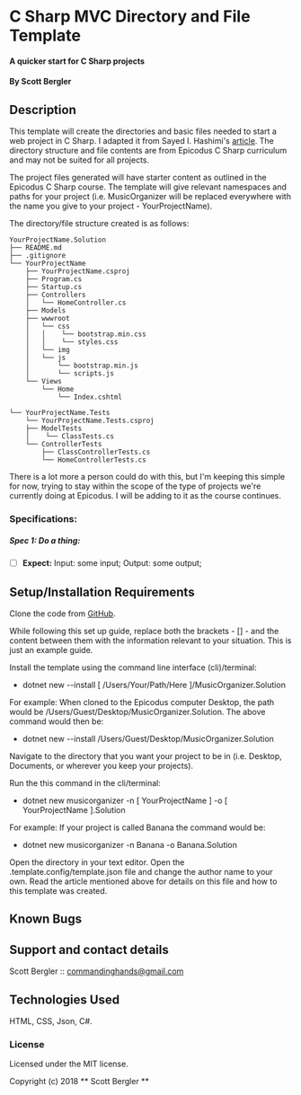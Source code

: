 # C Sharp MVC Directory and File Template

#### A quicker start for C Sharp projects

#### By Scott Bergler

## Description
This template will create the directories and basic files needed to start a web project in C Sharp. I adapted it from Sayed I. Hashimi's [article](https://blogs.msdn.microsoft.com/dotnet/2017/04/02/how-to-create-your-own-templates-for-dotnet-new/). The directory structure and file contents are from Epicodus C Sharp curriculum and may not be suited for all projects.

The project files generated will have starter content as outlined in the Epicodus C Sharp course. The template will give relevant namespaces and paths for your project (i.e. MusicOrganizer will be replaced everywhere with the name you give to your project - YourProjectName).

The directory/file structure created is as follows:

```
YourProjectName.Solution
├── README.md
├── .gitignore
└── YourProjectName
    ├── YourProjectName.csproj
    ├── Program.cs
    ├── Startup.cs
    ├── Controllers
    │   └── HomeController.cs
    ├── Models
    ├── wwwroot
    │   └── css
    │   │    └── bootstrap.min.css
    │   │    └── styles.css
    │   └── img
    │   └── js
    │       └── bootstrap.min.js
    │       └── scripts.js
    └── Views
        └── Home
            └── Index.cshtml

└── YourProjectName.Tests
    └── YourProjectName.Tests.csproj
    ├── ModelTests
    │    └── ClassTests.cs
    └── ControllerTests
        ├── ClassControllerTests.cs
        └── HomeControllerTests.cs

```

There is a lot more a person could do with this, but I'm keeping this simple for now, trying to stay within the scope of the type of projects we're currently doing at Epicodus. I will be adding to it as the course continues.

### Specifications:
##### Spec 1: Do a thing:
- [ ] **Expect:** Input: some input; Output: some output;

## Setup/Installation Requirements
Clone the code from [GitHub](https://github.com/skillitzimberg/MusicOrganizer.Solution).

While following this set up guide, replace both the brackets - [] - and the content between them with the information relevant to your situation. This is just an example guide.

Install the template using the command line interface (cli)/terminal:
* dotnet new --install [ /Users/Your/Path/Here ]/MusicOrganizer.Solution

For example: When cloned to the Epicodus computer Desktop, the path would be /Users/Guest/Desktop/MusicOrganizer.Solution.
The above command would then be:
* dotnet new --install /Users/Guest/Desktop/MusicOrganizer.Solution

Navigate to the directory that you want your project to be in (i.e. Desktop, Documents, or wherever you keep your projects).

Run the this command in the cli/terminal:
* dotnet new musicorganizer -n [ YourProjectName ] -o [ YourProjectName ].Solution

For example: If your project is called Banana the command would be:
* dotnet new musicorganizer -n Banana -o Banana.Solution

Open the directory in your text editor. Open the .template.config/template.json file and change the author name to your own. Read the article mentioned above for details on this file and how to this template was created.

## Known Bugs

## Support and contact details
Scott Bergler :: commandinghands@gmail.com

## Technologies Used

HTML, CSS, Json, C#.

### License

Licensed under the MIT license.

Copyright (c) 2018 ** Scott Bergler **
